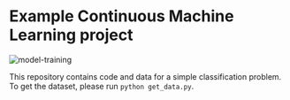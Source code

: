 # Example Continuous Machine Learning project

![model-training](https://github.com/stchau4work/example_cml/workflows/model-training/badge.svg)

This repository contains code and data for a simple classification problem. To get the dataset, please run `python get_data.py`.
